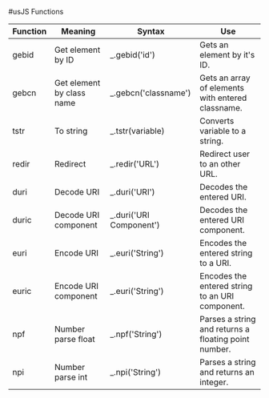 #usJS Functions

| Function | Meaning | Syntax | Use |
| --- | --- | --- | --- |
| gebid | Get element by ID | _.gebid('id') | Gets an element by it's ID. |
| gebcn | Get element by class name | _.gebcn('classname') | Gets an array of elements with entered classname. |
| tstr | To string | _.tstr(variable) | Converts variable to a string. |
| redir | Redirect | _.redir('URL') | Redirect user to an other URL. |
| duri | Decode URI | _.duri('URI') | Decodes the entered URI. |
| duric | Decode URI component | _.duri('URI Component') | Decodes the entered URI component. |
| euri | Encode URI | _.euri('String') | Encodes the entered string to a URI. |
| euric | Encode URI component | _.euri('String') | Encodes the entered string to an URI component. |
| npf | Number parse float | _.npf('String') | Parses a string and returns a floating point number. |
| npi | Number parse int | _.npi('String') | 	Parses a string and returns an integer. |

